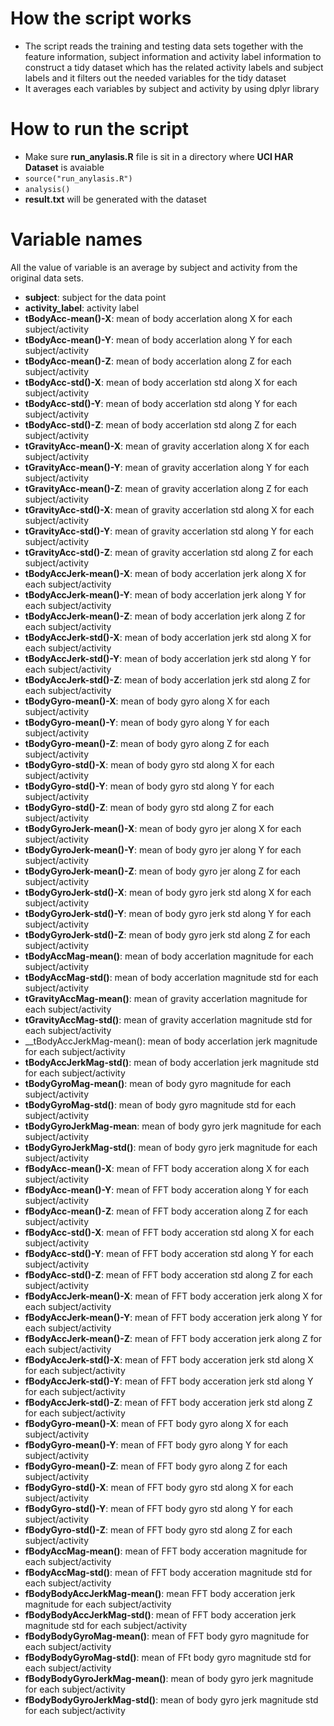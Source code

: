 # How the script works
* The script reads the training and testing data sets together with the feature information, subject information and activity label information to construct a tidy dataset which has the related activity labels and subject labels and it filters out the needed variables for the tidy dataset
* It averages each variables by subject and activity by using dplyr library

# How to run the script
* Make sure __run_anylasis.R__ file is sit in a directory where __UCI HAR Dataset__ is avaiable
* ```source("run_anylasis.R")```
* ```analysis()```
* __result.txt__ will be generated with the dataset

# Variable names
All the value of variable is an average by subject and activity from the original data sets. 

* __subject__: subject for the data point
* __activity_label__: activity label 
* __tBodyAcc-mean()-X__: mean of body accerlation along X for each subject/activity
* __tBodyAcc-mean()-Y__: mean of body accerlation along Y for each subject/activity
* __tBodyAcc-mean()-Z__: mean of body accerlation along Z for each subject/activity
* __tBodyAcc-std()-X__: mean of body accerlation std along X for each subject/activity
* __tBodyAcc-std()-Y__: mean of body accerlation std along Y for each subject/activity
* __tBodyAcc-std()-Z__: mean of body accerlation std along Z for each subject/activity
* __tGravityAcc-mean()-X__: mean of gravity accerlation along X for each subject/activity
* __tGravityAcc-mean()-Y__: mean of gravity accerlation along Y for each subject/activity
* __tGravityAcc-mean()-Z__: mean of gravity accerlation along Z for each subject/activity
* __tGravityAcc-std()-X__: mean of gravity accerlation std along X for each subject/activity
* __tGravityAcc-std()-Y__: mean of gravity accerlation std along Y for each subject/activity
* __tGravityAcc-std()-Z__: mean of gravity accerlation std along Z for each subject/activity
* __tBodyAccJerk-mean()-X__: mean of body accerlation jerk along X for each subject/activity
* __tBodyAccJerk-mean()-Y__: mean of body accerlation jerk along Y for each subject/activity
* __tBodyAccJerk-mean()-Z__: mean of body accerlation jerk along Z for each subject/activity
* __tBodyAccJerk-std()-X__: mean of body accerlation jerk std along X for each subject/activity
* __tBodyAccJerk-std()-Y__: mean of body accerlation jerk std along Y for each subject/activity
* __tBodyAccJerk-std()-Z__: mean of body accerlation jerk std along Z for each subject/activity
* __tBodyGyro-mean()-X__: mean of body gyro along X for each subject/activity
* __tBodyGyro-mean()-Y__: mean of body gyro along Y for each subject/activity
* __tBodyGyro-mean()-Z__: mean of body gyro along Z for each subject/activity
* __tBodyGyro-std()-X__: mean of body gyro std along X for each subject/activity
* __tBodyGyro-std()-Y__: mean of body gyro std along Y for each subject/activity
* __tBodyGyro-std()-Z__: mean of body gyro std along Z for each subject/activity
* __tBodyGyroJerk-mean()-X__: mean of body gyro jer along X for each subject/activity
* __tBodyGyroJerk-mean()-Y__: mean of body gyro jer along Y for each subject/activity
* __tBodyGyroJerk-mean()-Z__: mean of body gyro jer along Z for each subject/activity
* __tBodyGyroJerk-std()-X__: mean of body gyro jerk std along X for each subject/activity
* __tBodyGyroJerk-std()-Y__: mean of body gyro jerk std along Y for each subject/activity
* __tBodyGyroJerk-std()-Z__: mean of body gyro jerk std along Z for each subject/activity
* __tBodyAccMag-mean()__: mean of body accerlation magnitude for each subject/activity
* __tBodyAccMag-std()__: mean of body accerlation magnitude std for each subject/activity
* __tGravityAccMag-mean()__: mean of gravity accerlation magnitude for each subject/activity
* __tGravityAccMag-std()__: mean of gravity accerlation magnitude std for each subject/activity
* __tBodyAccJerkMag-mean(): mean of body accerlation jerk magnitude for each subject/activity
* __tBodyAccJerkMag-std()__: mean of body accerlation jerk magnitude std for each subject/activity
* __tBodyGyroMag-mean()__: mean of body gyro magnitude for each subject/activity
* __tBodyGyroMag-std()__: mean of body gyro magnitude std for each subject/activity
* __tBodyGyroJerkMag-mean__: mean of body gyro jerk magnitude for each subject/activity
* __tBodyGyroJerkMag-std()__: mean of body gyro jerk magnitude for each subject/activity
* __fBodyAcc-mean()-X__: mean of FFT body acceration along X for each subject/activity
* __fBodyAcc-mean()-Y__: mean of FFT body acceration along Y for each subject/activity
* __fBodyAcc-mean()-Z__: mean of FFT body acceration along Z for each subject/activity
* __fBodyAcc-std()-X__: mean of FFT body acceration std along X for each subject/activity
* __fBodyAcc-std()-Y__: mean of FFT body acceration std along Y for each subject/activity
* __fBodyAcc-std()-Z__: mean of FFT body acceration std along Z for each subject/activity
* __fBodyAccJerk-mean()-X__: mean of FFT body acceration jerk along X for each subject/activity
* __fBodyAccJerk-mean()-Y__: mean of FFT body acceration jerk along Y for each subject/activity
* __fBodyAccJerk-mean()-Z__: mean of FFT body acceration jerk along Z for each subject/activity
* __fBodyAccJerk-std()-X__: mean of FFT body acceration jerk std along X for each subject/activity
* __fBodyAccJerk-std()-Y__: mean of FFT body acceration jerk std along Y for each subject/activity
* __fBodyAccJerk-std()-Z__: mean of FFT body acceration jerk std along Z for each subject/activity
* __fBodyGyro-mean()-X__: mean of FFT body gyro along X for each subject/activity
* __fBodyGyro-mean()-Y__: mean of FFT body gyro along Y for each subject/activity
* __fBodyGyro-mean()-Z__: mean of FFT body gyro along Z for each subject/activity
* __fBodyGyro-std()-X__: mean of FFT body gyro std along X for each subject/activity
* __fBodyGyro-std()-Y__: mean of FFT body gyro std along Y for each subject/activity
* __fBodyGyro-std()-Z__: mean of FFT body gyro std along Z for each subject/activity
* __fBodyAccMag-mean()__: mean of FFT body acceration magnitude for each subject/activity
* __fBodyAccMag-std()__: mean of FFT body acceration magnitude std for each subject/activity
* __fBodyBodyAccJerkMag-mean()__: mean FFT body acceration jerk magnitude for each subject/activity
* __fBodyBodyAccJerkMag-std()__: mean of FFT body acceration jerk magnitude std for each subject/activity
* __fBodyBodyGyroMag-mean()__: mean of FFT body gyro magnitude for each subject/activity
* __fBodyBodyGyroMag-std()__: mean of FFt body gyro magnitude std for each subject/activity
* __fBodyBodyGyroJerkMag-mean()__: mean of body gyro jerk magnitude for each subject/activity
* __fBodyBodyGyroJerkMag-std()__: mean of body gyro jerk magnitude std for each subject/activity